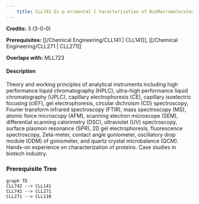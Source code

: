 ```yaml
---
    title: CLL742 Ex p erimental C haracterization of BioMacromolecules
---
```

**Credits:** 3 (3-0-0)



**Prerequisites:** [[/Chemical Engineering/CLL141 | CLL141]], [[/Chemical Engineering/CLL271 | CLL271]]

**Overlaps with:** MLL723

#### Description 
Theory and working principles of analytical instruments including high performance liquid chromatography (HPLC), ultra-high performance liquid chromatography (UPLC), capillary electrophoresis (CE), capillary isoelectric focusing (cIEF), gel electrophoresis, circular dichroism (CD) spectroscopy, Fourier transform infrared spectroscopy (FTIR), mass spectroscopy (MS), atomic force microscopy (AFM), scanning electron microscope (SEM), differential scanning calorimetry (DSC), ultraviolet (UV) spectroscopy, surface plasmon resonance (SPR), 2D gel electrophoresis, fluorescence spectroscopy, Zeta-meter, contact angle goniometer, oscillatory drop module (ODM) of goniometer, and quartz crystal microbalance (QCM). Hands-on experience on characterization of proteins. Case studies in biotech industry.

### Prerequisite Tree

```mermaid
graph TD
CLL742 --> CLL141
CLL742 --> CLL271
CLL271 --> CLL110
```
